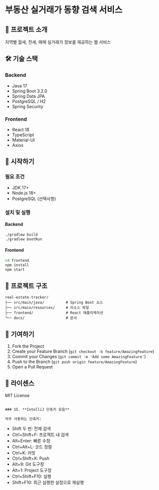 # 부동산 실거래가 동향 검색 서비스

## 📝 프로젝트 소개
지역별 월세, 전세, 매매 실거래가 정보를 제공하는 웹 서비스

## 🛠 기술 스택
### Backend
- Java 17
- Spring Boot 3.2.0
- Spring Data JPA
- PostgreSQL / H2
- Spring Security

### Frontend
- React 18
- TypeScript
- Material-UI
- Axios

## 🚀 시작하기

### 필요 조건
- JDK 17+
- Node.js 18+
- PostgreSQL (선택사항)

### 설치 및 실행

#### Backend
```bash
./gradlew build
./gradlew bootRun
```

#### Frontend
```bash
cd frontend
npm install
npm start
```

## 📁 프로젝트 구조
```
real-estate-tracker/
├── src/main/java/          # Spring Boot 소스
├── src/main/resources/     # 리소스 파일
├── frontend/               # React 애플리케이션
└── docs/                   # 문서
```

## 👥 기여하기
1. Fork the Project
2. Create your Feature Branch (`git checkout -b feature/AmazingFeature`)
3. Commit your Changes (`git commit -m 'Add some AmazingFeature'`)
4. Push to the Branch (`git push origin feature/AmazingFeature`)
5. Open a Pull Request

## 📄 라이센스
MIT License
```

### 15. **IntelliJ 단축키 모음**

자주 사용하는 단축키:
```
- Shift 두 번: 전체 검색
- Ctrl+Shift+F: 프로젝트 내 검색
- Alt+Enter: 빠른 수정
- Ctrl+Alt+L: 코드 정렬
- Ctrl+K: 커밋
- Ctrl+Shift+K: Push
- Alt+9: Git 도구창
- Alt+1: Project 도구창
- Ctrl+Shift+F10: 실행
- Shift+F10: 최근 실행한 설정으로 재실행
